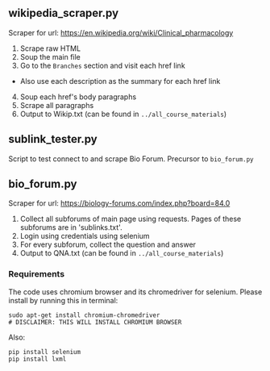 ## wikipedia_scraper.py
Scraper for url: https://en.wikipedia.org/wiki/Clinical_pharmacology
1. Scrape raw HTML
2. Soup the main file
3. Go to the `Branches` section and visit each href link
- Also use each description as the summary for each href link
4. Soup each href's body paragraphs
5. Scrape all paragraphs
6. Output to Wikip.txt (can be found in `../all_course_materials`)


## sublink_tester.py
Script to test connect to and scrape Bio Forum.
Precursor to `bio_forum.py`


## bio_forum.py
Scraper for url: https://biology-forums.com/index.php?board=84.0
1. Collect all subforums of main page using requests. Pages of these subforums are in 'sublinks.txt'.
2. Login using credentials using selenium
3. For every subforum, collect the question and answer
4. Output to QNA.txt (can be found in `../all_course_materials`)

### Requirements
The code uses chromium browser and its chromedriver for selenium. Please install by running this in terminal:
```
sudo apt-get install chromium-chromedriver
# DISCLAIMER: THIS WILL INSTALL CHROMIUM BROWSER
```
Also: 
```
pip install selenium
pip install lxml
```
